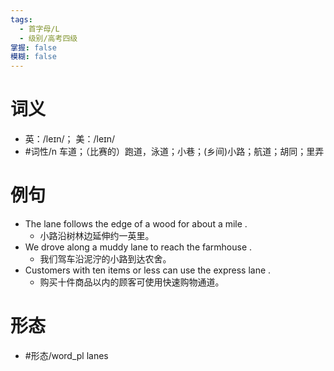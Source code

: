 ```yaml
---
tags:
  - 首字母/L
  - 级别/高考四级
掌握: false
模糊: false
---
```

# 词义
- 英：/leɪn/； 美：/leɪn/
- #词性/n  车道；（比赛的）跑道，泳道；小巷；(乡间)小路；航道；胡同；里弄
# 例句
- The lane follows the edge of a wood for about a mile .
	- 小路沿树林边延伸约一英里。
- We drove along a muddy lane to reach the farmhouse .
	- 我们驾车沿泥泞的小路到达农舍。
- Customers with ten items or less can use the express lane .
	- 购买十件商品以内的顾客可使用快速购物通道。
# 形态
- #形态/word_pl lanes
